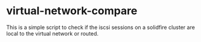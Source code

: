 # virtual-network-compare
This is a simple script to check if the iscsi sessions on a solidfire cluster are local to the virtual network or routed.
